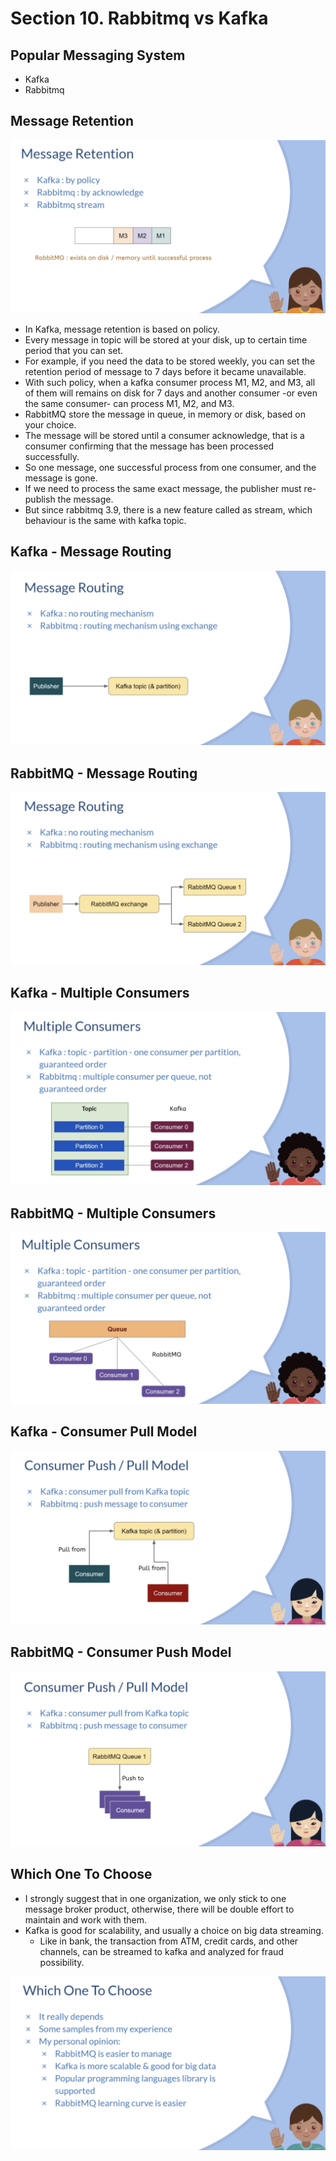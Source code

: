 # Section 10. Rabbitmq vs Kafka

## Popular Messaging System

- Kafka 
- Rabbitmq

## Message Retention

![alt text](https://github.com/marodrigues20/udemy_java/blob/main/JavaSpring%26ApacheKafkaBootcamp-BasicToComplete/Sections/Section-10/Pic_01.png?raw=true)

- In Kafka, message retention is based on policy.
- Every message in topic will be stored at your disk, up to certain time period that you can set.
- For example, if you need the data to be stored weekly, you can set the retention period of message to 7 days before it became unavailable.
- With such policy, when a kafka consumer process M1, M2, and M3, all of them will remains on disk for 7 days and another consumer -or even the same consumer- can process M1, M2, and M3.
- RabbitMQ store the message in queue, in memory or disk, based on your choice.
- The message will be stored until a consumer acknowledge, that is a consumer confirming that the message has been processed successfully.
- So one message, one successful process from one consumer, and the message is gone.
- If we need to process the same exact message, the publisher must re-publish the message.
- But since rabbitmq 3.9, there is a new feature called as stream, which behaviour is the same with kafka topic.

## Kafka - Message Routing

![alt text](https://github.com/marodrigues20/udemy_java/blob/main/JavaSpring%26ApacheKafkaBootcamp-BasicToComplete/Sections/Section-10/Pic_02.png?raw=true)

## RabbitMQ - Message Routing

![alt text](https://github.com/marodrigues20/udemy_java/blob/main/JavaSpring%26ApacheKafkaBootcamp-BasicToComplete/Sections/Section-10/Pic_03.png?raw=true)

## Kafka - Multiple Consumers

![alt text](https://github.com/marodrigues20/udemy_java/blob/main/JavaSpring%26ApacheKafkaBootcamp-BasicToComplete/Sections/Section-10/Pic_04.png?raw=true)


## RabbitMQ - Multiple Consumers

![alt text](https://github.com/marodrigues20/udemy_java/blob/main/JavaSpring%26ApacheKafkaBootcamp-BasicToComplete/Sections/Section-10/Pic_05.png?raw=true)


## Kafka - Consumer Pull Model

![alt text](https://github.com/marodrigues20/udemy_java/blob/main/JavaSpring%26ApacheKafkaBootcamp-BasicToComplete/Sections/Section-10/Pic_06.png?raw=true)

## RabbitMQ - Consumer Push Model

![alt text](https://github.com/marodrigues20/udemy_java/blob/main/JavaSpring%26ApacheKafkaBootcamp-BasicToComplete/Sections/Section-10/Pic_07.png?raw=true)


## Which One To Choose

- I strongly suggest that in one organization, we only stick to one message broker product, otherwise, there will be double effort to maintain and work with them.
- Kafka is good for scalability, and usually a choice on big data streaming. 
  - Like in bank, the transaction from ATM, credit cards, and other channels, can be streamed to kafka and analyzed for fraud possibility.


![alt text](https://github.com/marodrigues20/udemy_java/blob/main/JavaSpring%26ApacheKafkaBootcamp-BasicToComplete/Sections/Section-10/Pic_08.png?raw=true)